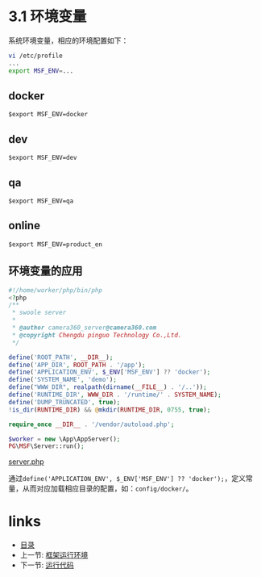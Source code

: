 # 3.1 环境变量

系统环境变量，相应的环境配置如下：

```bash
vi /etc/profile
...
export MSF_ENV=...
```

## docker

```
$export MSF_ENV=docker
```

## dev

```
$export MSF_ENV=dev
```

## qa

```
$export MSF_ENV=qa
```

## online

```
$export MSF_ENV=product_en
```

## 环境变量的应用

```php
#!/home/worker/php/bin/php
<?php
/**
 * swoole server
 *
 * @author camera360_server@camera360.com
 * @copyright Chengdu pinguo Technology Co.,Ltd.
 */

define('ROOT_PATH', __DIR__);
define('APP_DIR', ROOT_PATH . '/app');
define('APPLICATION_ENV', $_ENV['MSF_ENV'] ?? 'docker');
define('SYSTEM_NAME', 'demo');
define("WWW_DIR", realpath(dirname(__FILE__) . '/..'));
define('RUNTIME_DIR', WWW_DIR . '/runtime/' . SYSTEM_NAME);
define('DUMP_TRUNCATED', true);
!is_dir(RUNTIME_DIR) && @mkdir(RUNTIME_DIR, 0755, true);

require_once __DIR__ . '/vendor/autoload.php';

$worker = new \App\AppServer();
PG\MSF\Server::run();
```

[server.php](https://github.com/pinguo/php-msf-demo/blob/master/server.php)

通过`define('APPLICATION_ENV', $_ENV['MSF_ENV'] ?? 'docker');`，定义常量，从而对应加载相应目录的配置，如：`config/docker/`。

# links
  * [目录](<preface-目录.md>)
  * 上一节: [框架运行环境](<03.0-框架运行环境.md>)
  * 下一节: [运行代码](<03.2-运行代码.md>)